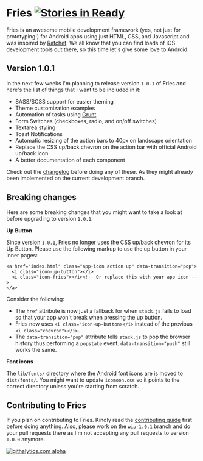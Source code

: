 Fries [![Stories in Ready](http://badge.waffle.io/rallysoftware/waffle.io.png)](http://waffle.io/jaunesarmiento/fries)
===

Fries is an awesome mobile development framework (yes, not just for prototyping!) 
for Android apps using just HTML, CSS, and Javascript and was inspired by [Ratchet].
We all know that you can find loads of iOS development tools out there, 
so this time let's give some love to Android.


## Version 1.0.1

In the next few weeks I'm planning to release version `1.0.1` of Fries and here's the list
of things that I want to be included in it:

* SASS/SCSS support for easier theming
* Theme customization examples
* Automation of tasks using [Grunt]
* Form Switches (checkboxes, radio, and on/off switches)
* Textarea styling
* Toast Notifications
* Automatic resizing of the action bars to 40px on landscape orientation
* Replace the CSS up/back chevron on the action bar with official Android up/back icon
* A better documentation of each component

Check out the [changelog] before doing any of these. As they might already been implemented on
the current development branch.


## Breaking changes

Here are some breaking changes that you might want to take a look at before upgrading to version `1.0.1`.

__Up Button__

Since version `1.0.1`, Fries no longer uses the CSS up/back chevron for its Up Button. Please
use the following markup to use the up button in your inner pages:

    <a href="index.html" class="app-icon action up" data-transition="pop">
      <i class="icon-up-button"></i>
      <i class="icon-fries"></i><!-- Or replace this with your app icon -->
    </a>

Consider the following:

* The `href` attribute is now just a fallback for when `stack.js` fails to load so that your app
won't break when pressing the up button.
* Fries now uses `<i class="icon-up-button></i>` instead of the previous `<i class="chevron"></i>`.
* The `data-transition="pop"` attribute tells `stack.js` to pop the browser history thus performing a
`popstate` event. `data-transition="push"` still works the same.


__Font icons__

The `lib/fonts/` directory where the Android font icons are is moved to `dist/fonts/`. You might want
to update `icomoon.css` so it points to the correct directory unless you're starting from scratch.


## Contributing to Fries

If you plan on contributing to Fries. Kindly read the [contributing guide] first before doing anything.
Also, please work on the `wip-1.0.1` branch and do your pull requests there as I'm not accepting any
pull requests to version `1.0.0` anymore.


[Ratchet]: http://maker.github.io/ratchet
[Jaune Sarmiento]: http://jaunesarmiento.me
[demo project]: https://github.com/jaunesarmiento/HelloFries
[changelog]: https://github.com/jaunesarmiento/fries/blob/wip-1.0.1/changelog.txt
[Grunt]: http://gruntjs.com/
[Contributing guide]: https://github.com/jaunesarmiento/fries/wiki/Contributing-to-Fries

[![githalytics.com alpha](https://cruel-carlota.pagodabox.com/5442e4f5cc5951efb12361a41734c6d5 "githalytics.com")](http://githalytics.com/jaunesarmiento/fries)
